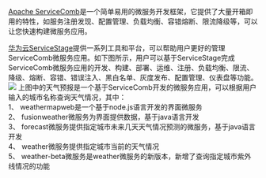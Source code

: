 [Apache ServiceComb](https://servicecomb.apache.org/)是一个简单易用的微服务开发框架，它提供了大量开箱即用的特性，如服务注册发现、配置管理、负载均衡、容错熔断、限流降级等，可以让您快速构建微服务应用。

[华为云ServiceStage](https://www.huaweicloud.com/product/servicestage.html)提供一系列工具和平台，可以帮助用户更好的管理ServiceComb微服务应用。如下图所示，用户可以基于ServiceStage完成ServiceComb微服务应用的开发、构建、部署、运维、注册、负载均衡、限流、降级、熔断、容错、错误注入、黑白名单、灰度发布、配置管理、仪表盘等功能。    
![](https://github.com/servicestage-demo/weathermap/blob/master/arch.JPG)
上图中的天气预报是一个基于ServiceComb开发的微服务应用，可以根据用户输入的城市名称查询天气情况，其中：  
1、	weathermapweb是一个基于node.js语言开发的界面微服务  
2、	fusionweather微服务为界面提供数据，基于java语言开发  
3、	forecast微服务提供指定城市未来几天天气情况预测的微服务，基于java语言开发  
4、	weather微服务提供指定城市当前的天气情况  
5、	weather-beta微服务是weather微服务的新版本，新增了查询指定城市紫外线情况的功能  
